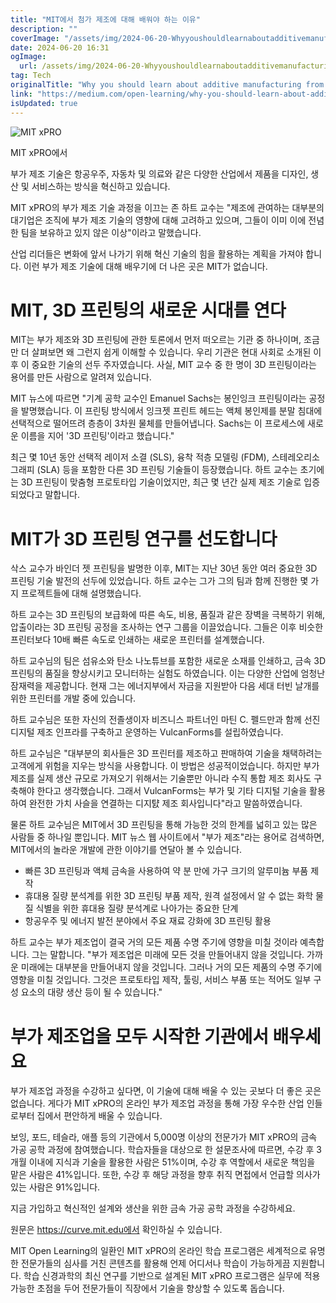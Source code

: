 ```yaml
---
title: "MIT에서 첨가 제조에 대해 배워야 하는 이유"
description: ""
coverImage: "/assets/img/2024-06-20-WhyyoushouldlearnaboutadditivemanufacturingfromMIT_0.png"
date: 2024-06-20 16:31
ogImage: 
  url: /assets/img/2024-06-20-WhyyoushouldlearnaboutadditivemanufacturingfromMIT_0.png
tag: Tech
originalTitle: "Why you should learn about additive manufacturing from MIT"
link: "https://medium.com/open-learning/why-you-should-learn-about-additive-manufacturing-from-mit-487aebb182ac"
isUpdated: true
---
```






![MIT xPRO](/assets/img/2024-06-20-WhyyoushouldlearnaboutadditivemanufacturingfromMIT_0.png)

MIT xPRO에서

부가 제조 기술은 항공우주, 자동차 및 의료와 같은 다양한 산업에서 제품을 디자인, 생산 및 서비스하는 방식을 혁신하고 있습니다.

MIT xPRO의 부가 제조 기술 과정을 이끄는 존 하트 교수는 "제조에 관여하는 대부분의 대기업은 조직에 부가 제조 기술의 영향에 대해 고려하고 있으며, 그들이 이미 이에 전념한 팀을 보유하고 있지 않은 이상"이라고 말했습니다.

<div class="content-ad"></div>

산업 리더들은 변화에 앞서 나가기 위해 혁신 기술의 힘을 활용하는 계획을 가져야 합니다. 이런 부가 제조 기술에 대해 배우기에 더 나은 곳은 MIT가 없습니다.

# MIT, 3D 프린팅의 새로운 시대를 연다

MIT는 부가 제조와 3D 프린팅에 관한 토론에서 먼저 떠오르는 기관 중 하나이며, 조금만 더 살펴보면 왜 그런지 쉽게 이해할 수 있습니다. 우리 기관은 현대 사회로 소개된 이후 이 중요한 기술의 선두 주자였습니다. 사실, MIT 교수 중 한 명이 3D 프린팅이라는 용어를 만든 사람으로 알려져 있습니다.

MIT 뉴스에 따르면 "기계 공학 교수인 Emanuel Sachs는 봉인잉크 프린팅이라는 공정을 발명했습니다. 이 프린팅 방식에서 잉크젯 프린트 헤드는 액체 봉인제를 분말 침대에 선택적으로 떨어뜨려 층층이 3차원 물체를 만들어냅니다. Sachs는 이 프로세스에 새로운 이름을 지어 '3D 프린팅'이라고 했습니다."

<div class="content-ad"></div>

최근 몇 10년 동안 선택적 레이저 소결 (SLS), 융착 적층 모델링 (FDM), 스테레오리소그래피 (SLA) 등을 포함한 다른 3D 프린팅 기술들이 등장했습니다. 하트 교수는 초기에는 3D 프린팅이 맞춤형 프로토타입 기술이었지만, 최근 몇 년간 실제 제조 기술로 입증되었다고 말합니다.

# MIT가 3D 프린팅 연구를 선도합니다

삭스 교수가 바인더 젯 프린팅을 발명한 이후, MIT는 지난 30년 동안 여러 중요한 3D 프린팅 기술 발전의 선두에 있었습니다. 하트 교수는 그가 그의 팀과 함께 진행한 몇 가지 프로젝트들에 대해 설명했습니다.

하트 교수는 3D 프린팅의 보급화에 따른 속도, 비용, 품질과 같은 장벽을 극복하기 위해, 압출이라는 3D 프린팅 공정을 조사하는 연구 그룹을 이끌었습니다. 그들은 이후 비슷한 프린터보다 10배 빠른 속도로 인쇄하는 새로운 프린터를 설계했습니다.

<div class="content-ad"></div>

하트 교수님의 팀은 섬유소와 탄소 나노튜브를 포함한 새로운 소재를 인쇄하고, 금속 3D 프린팅의 품질을 향상시키고 모니터하는 실험도 하였습니다. 이는 다양한 산업에 엄청난 잠재력을 제공합니다. 현재 그는 에너지부에서 자금을 지원받아 다음 세대 터빈 날개를 위한 프린터를 개발 중에 있습니다.

하트 교수님은 또한 자신의 전졸생이자 비즈니스 파트너인 마틴 C. 펠드만과 함께 선진 디지털 제조 인프라를 구축하고 운영하는 VulcanForms를 설립하였습니다.

하트 교수님은 "대부분의 회사들은 3D 프린터를 제조하고 판매하여 기술을 채택하려는 고객에게 위험을 지우는 방식을 사용합니다. 이 방법은 성공적이었습니다. 하지만 부가 제조를 실제 생산 규모로 가져오기 위해서는 기술뿐만 아니라 수직 통합 제조 회사도 구축해야 한다고 생각했습니다. 그래서 VulcanForms는 부가 및 기타 디지털 기술을 활용하여 완전한 가치 사슬을 연결하는 디지턄 제조 회사입니다"라고 말씀하였습니다.

물론 하트 교수님은 MIT에서 3D 프린팅을 통해 가능한 것의 한계를 넓히고 있는 많은 사람들 중 하나일 뿐입니다. MIT 뉴스 웹 사이트에서 "부가 제조"라는 용어로 검색하면, MIT에서의 놀라운 개발에 관한 이야기를 연달아 볼 수 있습니다.

<div class="content-ad"></div>

- 빠른 3D 프린팅과 액체 금속을 사용하여 약 분 만에 가구 크기의 알루미늄 부품 제작
- 휴대용 질량 분석계를 위한 3D 프린팅 부품 제작, 원격 설정에서 알 수 없는 화학 물질 식별을 위한 휴대용 질량 분석계로 나아가는 중요한 단계
- 항공우주 및 에너지 발전 분야에서 주요 재료 강화에 3D 프린팅 활용

하트 교수는 부가 제조업이 결국 거의 모든 제품 수명 주기에 영향을 미칠 것이라 예측합니다. 그는 말합니다. "부가 제조업은 미래에 모든 것을 만들어내지 않을 것입니다. 가까운 미래에는 대부분을 만들어내지 않을 것입니다. 그러나 거의 모든 제품의 수명 주기에 영향을 미칠 것입니다. 그것은 프로토타입 제작, 툴링, 서비스 부품 또는 적어도 일부 구성 요소의 대량 생산 등이 될 수 있습니다."

# 부가 제조업을 모두 시작한 기관에서 배우세요

부가 제조업 과정을 수강하고 싶다면, 이 기술에 대해 배울 수 있는 곳보다 더 좋은 곳은 없습니다. 게다가 MIT xPRO의 온라인 부가 제조업 과정을 통해 가장 우수한 산업 인들로부터 집에서 편안하게 배울 수 있습니다.

<div class="content-ad"></div>

보잉, 포드, 테슬라, 애플 등의 기관에서 5,000명 이상의 전문가가 MIT xPRO의 금속 가공 공학 과정에 참여했습니다. 학습자들을 대상으로 한 설문조사에 따르면, 수강 후 3개월 이내에 지식과 기술을 활용한 사람은 51%이며, 수강 후 역할에서 새로운 책임을 맡은 사람은 41%입니다. 또한, 수강 후 해당 과정을 향후 취직 면접에서 언급할 의사가 있는 사람은 91%입니다.

지금 가입하고 혁신적인 설계와 생산을 위한 금속 가공 공학 과정을 수강하세요.

원문은 https://curve.mit.edu에서 확인하실 수 있습니다.

MIT Open Learning의 일환인 MIT xPRO의 온라인 학습 프로그램은 세계적으로 유명한 전문가들의 심사를 거친 콘텐츠를 활용해 언제 어디서나 학습이 가능하게끔 지원합니다. 학습 신경과학의 최신 연구를 기반으로 설계된 MIT xPRO 프로그램은 실무에 적용 가능한 초점을 두어 전문가들이 직장에서 기술을 향상할 수 있도록 돕습니다.